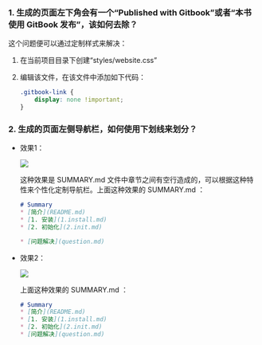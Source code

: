 ### 1. 生成的页面左下角会有一个“Published with Gitbook”或者“本书使用 GitBook 发布”，该如何去除？
这个问题便可以通过定制样式来解决：

1. 在当前项目目录下创建“styles/website.css”

2. 编辑该文件，在该文件中添加如下代码：
    ``` css
    .gitbook-link {
        display: none !important;
    }
    ```

### 2. 生成的页面左侧导航栏，如何使用下划线来划分？
* 效果1：

    ![](http://img.zhaohaodong.com/gitbook-introduction/20191017171106.png)

    这种效果是 SUMMARY.md 文件中章节之间有空行造成的，可以根据这种特性来个性化定制导航栏。上面这种效果的 SUMMARY.md ：
    ``` markdown
    # Summary
    * [简介](README.md)
    * [1. 安装](1.install.md)
    * [2. 初始化](2.init.md)

    * [问题解决](question.md)
    ```

* 效果2：

    ![](http://img.zhaohaodong.com/gitbook-introduction/20191017171226.png)
    
    上面这种效果的 SUMMARY.md ：
    ``` markdown
    # Summary
    * [简介](README.md)
    * [1. 安装](1.install.md)
    * [2. 初始化](2.init.md)
    * [问题解决](question.md)
    ```